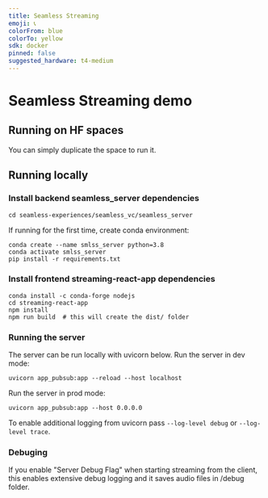 ```yaml
---
title: Seamless Streaming
emoji: 📞
colorFrom: blue
colorTo: yellow
sdk: docker
pinned: false
suggested_hardware: t4-medium
---
```


# Seamless Streaming demo
## Running on HF spaces
You can simply duplicate the space to run it.

## Running locally
### Install backend seamless_server dependencies

`cd seamless-experiences/seamless_vc/seamless_server`

If running for the first time, create conda environment:
```
conda create --name smlss_server python=3.8
conda activate smlss_server
pip install -r requirements.txt
```

### Install frontend streaming-react-app dependencies
```
conda install -c conda-forge nodejs
cd streaming-react-app
npm install
npm run build  # this will create the dist/ folder
```


### Running the server

The server can be run locally with uvicorn below.
Run the server in dev mode:

```
uvicorn app_pubsub:app --reload --host localhost
```

Run the server in prod mode:

```
uvicorn app_pubsub:app --host 0.0.0.0
```

To enable additional logging from uvicorn pass `--log-level debug` or `--log-level trace`.


### Debuging

If you enable "Server Debug Flag" when starting streaming from the client, this enables extensive debug logging and it saves audio files in /debug folder. 